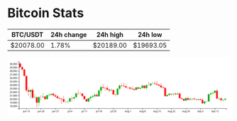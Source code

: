 # Bitcoin Stats

BTC/USDT|24h change|24h high|24h low|
|---|---|---|---|
|$20078.00|1.78%|$20189.00|$19693.05|

<img src="./chart.svg">
